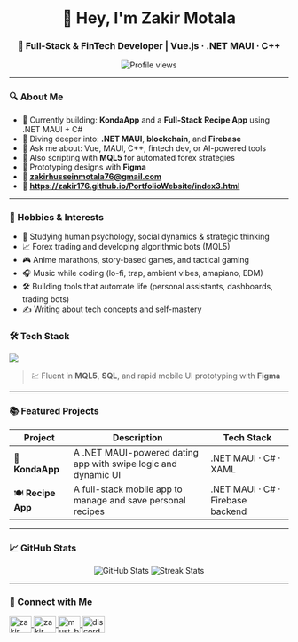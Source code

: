 <h1 align="center">👋 Hey, I'm Zakir Motala</h1>
<h3 align="center">🚀 Full‑Stack & FinTech Developer | Vue.js · .NET MAUI · C++</h3>

<p align="center">
  <img src="https://komarev.com/ghpvc/?username=Zakir176&label=Profile+views&color=0e75b6&style=flat" alt="Profile views"/>
</p>

---

### 🔍 About Me

- 🔭 Currently building: **KondaApp** and a **Full-Stack Recipe App** using .NET MAUI + C#  
- 🌱 Diving deeper into: **.NET MAUI**, **blockchain**, and **Firebase**  
- 💬 Ask me about: Vue, MAUI, C++, fintech dev, or AI-powered tools  
- 🧠 Also scripting with **MQL5** for automated forex strategies  
- 🎨 Prototyping designs with **Figma**  
- 📧 **zakirhusseinmotala76@gmail.com**
- 🔗 **https://zakir176.github.io/PortfolioWebsite/index3.html**

---

### 🎯 Hobbies & Interests

- 🧠 Studying human psychology, social dynamics & strategic thinking  
- 📈 Forex trading and developing algorithmic bots (MQL5)  
- 🎮 Anime marathons, story-based games, and tactical gaming  
- 🎧 Music while coding (lo-fi, trap, ambient vibes, amapiano, EDM)  
- 🛠️ Building tools that automate life (personal assistants, dashboards, trading bots)  
- ✍️ Writing about tech concepts and self-mastery  


### 🛠 Tech Stack

<p align="left">
  <img src="https://skillicons.dev/icons?i=cpp,python,dotnet,vue,js,html,css,git,cs,mysql,php,figma" />
</p>


> 💹 Fluent in **MQL5**, **SQL**, and rapid mobile UI prototyping with **Figma**

---

### 📚 Featured Projects

| Project | Description | Tech Stack |
|--------|-------------|------------|
| 🔗 **KondaApp** | A .NET MAUI-powered dating app with swipe logic and dynamic UI | .NET MAUI · C# · XAML |
| 🍽 **Recipe App** | A full-stack mobile app to manage and save personal recipes | .NET MAUI · C# · Firebase backend |

---

### 📈 GitHub Stats

<p align="center">
  <img src="https://github-readme-stats.vercel.app/api?username=Zakir176&show_icons=true&theme=radical&hide_title=true&count_private=true&include_all_commits=true&bg_color=2A2A2A&hide_border=true&access_token=YOUR_GITHUB_TOKEN" alt="GitHub Stats"/>
  <img src="https://github-readme-streak-stats.herokuapp.com/?user=Zakir176&theme=radical&access_token=YOUR_GITHUB_TOKEN" alt="Streak Stats"/>
</p>



---

### 🤝 Connect with Me

<p align="left">
  <a href="https://linkedin.com/in/zakir motala" target="blank">
    <img align="center" src="https://raw.githubusercontent.com/rahuldkjain/github-profile-readme-generator/master/src/images/icons/Social/linked-in-alt.svg" alt="zakir motala" height="30" width="40" />
  </a>
  <a href="https://fb.com/zakir hussein" target="blank">
    <img align="center" src="https://raw.githubusercontent.com/rahuldkjain/github-profile-readme-generator/master/src/images/icons/Social/facebook.svg" alt="zakir hussein" height="30" width="40" />
  </a>
  <a href="https://instagram.com/must_be_hussein" target="blank">
    <img align="center" src="https://raw.githubusercontent.com/rahuldkjain/github-profile-readme-generator/master/src/images/icons/Social/instagram.svg" alt="must_be_hussein" height="30" width="40" />
  </a>
  <a href="https://discord.gg/ydj76qdq" target="blank">
    <img align="center" src="https://raw.githubusercontent.com/rahuldkjain/github-profile-readme-generator/master/src/images/icons/Social/discord.svg" alt="discord" height="30" width="40" />
  </a>
</p>
